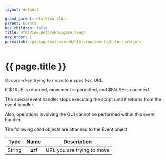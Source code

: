 ```yaml
---
layout: default

grand_parent: HtmlView Class
parent: Events
has_children: false
title: HtmlView.BeforeNavigate Event
nav_order: 1
permalink: /package/extension5/htmlview/events/beforenavigate
---
```

# {{ page.title }}

Occurs when trying to move to a specified URL.

If $TRUE is returned, movement is permitted, and $FALSE is canceled.

The special event handler stops executing the script until it returns from the event handler.

Also, operations involving the GUI cannot be performed within this event handler.

The following child objects are attached to the Event object.

| Type   | Name | Description                |
|:--------:|:------:|:----------------------------:|
| String | **_url_**  | URL you are trying to move |